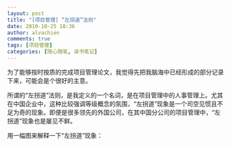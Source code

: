 ```yaml
---
layout: post
title: "[项目管理] “左拐道”法则"
date: 2010-10-25 18:36
author: alvachien
comments: true
tags: [项目管理]
categories: [随心随笔, 读书笔记]
---
```

为了能够按时按质的完成项目管理论文，我觉得先把我脑海中已经形成的部分记录下来，可能会是个很好的主意。

所谓的“左拐道”法则，是我定义的一个名词，是在项目管理中的人事管理上。尤其在中国企业中，这种比较强调等级概念的氛围，“左拐道”现象是一个司空见惯且不足为奇的现象。即便是很多领先的外国公司，在其中国分公司的项目管理中，“左拐道”现象也是屡见不鲜。

用一幅图来解释一下“左拐道”现象：
